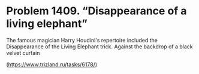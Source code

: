 # Problem 1409. “Disappearance of a living elephant”

The famous magician Harry Houdini's repertoire included the Disappearance of the Living Elephant trick. Against the backdrop of a black velvet curtain

(https://www.trizland.ru/tasks/6178/)